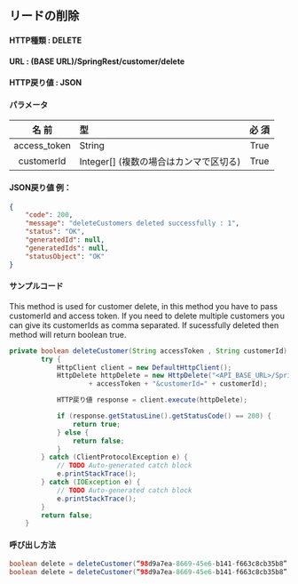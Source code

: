 ﻿## リードの削除  

#### HTTP種類 : DELETE  

#### URL : (BASE URL)**/SpringRest/customer/delete**  

#### HTTP戻り値 : JSON  

#### パラメータ  

| 名 前 |	型 | 必 須 |  
|:----:|:----|:----:|  
|access_token|String|True|  
|customerId|Integer[] (複数の場合はカンマで区切る)|True|  

#### JSON戻り値 例：

```json
{
    "code": 200,
    "message": "deleteCustomers deleted successfully : 1",
    "status": "OK",
    "generatedId": null,
    "generatedIds": null,
    "statusObject": "OK"
}
```

#### サンプルコード
This method is used for customer delete, in this method you have to pass customerId and access token. If you need to delete multiple customers you can give its customerIds as comma separated. If sucessfully deleted then method will return boolean true.

```java
private boolean deleteCustomer(String accessToken , String customerId) {
		try {
			HttpClient client = new DefaultHttpClient();
			HttpDelete httpDelete = new HttpDelete("<API_BASE_URL>/SpringRest/customer/delete?access_token="
					+ accessToken + "&customerId=" + customerId);

			HTTP戻り値 response = client.execute(httpDelete);

			if (response.getStatusLine().getStatusCode() == 200) {
				return true;
			} else {
				return false;
			}
		} catch (ClientProtocolException e) {
			// TODO Auto-generated catch block
			e.printStackTrace();
		} catch (IOException e) {
			// TODO Auto-generated catch block
			e.printStackTrace();
		}
		return false;
	}
```
#### 呼び出し方法

```java
boolean delete = deleteCustomer(“98d9a7ea-8669-45e6-b141-f663c8cb35b8”, "82");
boolean delete = deleteCustomer(“98d9a7ea-8669-45e6-b141-f663c8cb35b8”, "82,81"); //Multiple customers
```